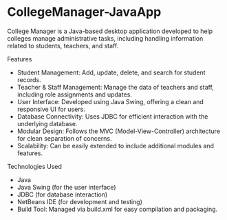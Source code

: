 # CollegeManager-JavaApp
College Manager is a Java-based desktop application developed to help colleges manage administrative tasks, including handling information related to students, teachers, and staff.

Features
  * Student Management: Add, update, delete, and search for student records.
  * Teacher & Staff Management: Manage the data of teachers and staff, including role assignments and updates.
  * User Interface: Developed using Java Swing, offering a clean and responsive UI for users.
  * Database Connectivity: Uses JDBC for efficient interaction with the underlying database.
  * Modular Design: Follows the MVC (Model-View-Controller) architecture for clean separation of concerns.
  * Scalability: Can be easily extended to include additional modules and features.

Technologies Used
  * Java
  * Java Swing (for the user interface)
  * JDBC (for database interaction)
  * NetBeans IDE (for development and testing)
  * Build Tool: Managed via build.xml for easy compilation and packaging.

